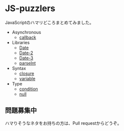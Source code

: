 JS-puzzlers
===

JavaScriptのハマリどころまとめてみました。

* Asynchronous
    * [callback](./src/asynchronous/callback/q.md)
* Libraries
    * [Date](src/libraries/date/q.md)
    * [Date-2](src/libraries/date-2/q.md)
    * [Date-3](src/libraries/date-3/q.md)
    * [parseInt](src/libraries/parseint/q.md)
* Syntax
    * [closure](./src/syntax/closure/q.md)
    * [variable](./src/syntax/variable/q.md)
* Type
    * [condition](./src/type/condition/q.md)
    * [null](./src/type/null/q.md)

## 問題募集中

ハマりそうなネタをお持ちの方は、Pull requestからどうぞ。
